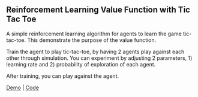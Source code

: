 ## Reinforcement Learning Value Function with Tic Tac Toe

A simple reinforcement learning algorithm for agents to learn the game tic-tac-toe. This demonstrate the purpose of the value function.

Train the agent to play tic-tac-toe, by having 2 agents play against each other through simulation. You can experiment by adjusting 2 parameters, 1) learning rate and 2) probability of exploration of each agent.

After training, you can play against the agent.

[Demo](https://lonedune.github.io/demos/rl-value-function-tic-tac-toe) |
[Code](https://github.com/lonedune/demos/tree/master/src/app/components/reinforcement-learning-tic-tac-toe)

